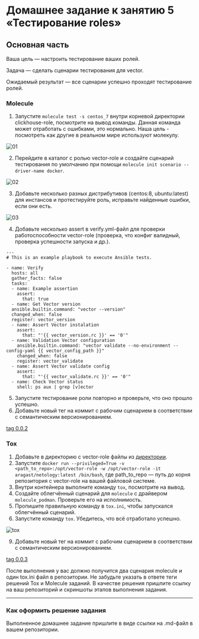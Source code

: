 # Домашнее задание к занятию 5 «Тестирование roles»

## Основная часть

Ваша цель — настроить тестирование ваших ролей. 

Задача — сделать сценарии тестирования для vector. 

Ожидаемый результат — все сценарии успешно проходят тестирование ролей.

### Molecule

1. Запустите  `molecule test -s centos_7` внутри корневой директории clickhouse-role, посмотрите на вывод команды. Данная команда может отработать с ошибками, это нормально. Наша цель - посмотреть как другие в реальном мире используют молекулу.

![01](https://github.com/perepelitsyn-alexei/devops-netology/assets/105611781/041ec389-ea13-4c99-8b95-7f7550c978ef)


2. Перейдите в каталог с ролью vector-role и создайте сценарий тестирования по умолчанию при помощи `molecule init scenario --driver-name docker`.

![02](https://github.com/perepelitsyn-alexei/devops-netology/assets/105611781/66b275be-085c-4821-8db7-eeff7dc4797a)

3. Добавьте несколько разных дистрибутивов (centos:8, ubuntu:latest) для инстансов и протестируйте роль, исправьте найденные ошибки, если они есть.

![03](https://github.com/perepelitsyn-alexei/devops-netology/assets/105611781/820b85a8-5c4a-426d-a637-5d8209240616)

4. Добавьте несколько assert в verify.yml-файл для  проверки работоспособности vector-role (проверка, что конфиг валидный, проверка успешности запуска и др.). 
```
---
# This is an example playbook to execute Ansible tests.

- name: Verify
  hosts: all
  gather_facts: false
  tasks:
  - name: Example assertion
    assert:
      that: true
  - name: Get Vector version
  ansible.builtin.command: "vector --version"
  changed_when: false
  register: vector_version
  - name: Assert Vector instalation
    assert:
      that: "'{{ vector_version.rc }}' == '0'"
  - name: Validation Vector configuration
    ansible.builtin.command: "vector validate --no-environment --config-yaml {{ vector_config_path }}"
    changed_when: false
    register: vector_validate
  - name: Assert Vector validate config
    assert:
      that: "'{{ vector_validate.rc }}' == '0'"
  - name: Check Vector status
    shell: ps aux | grep [v]ector
```

5. Запустите тестирование роли повторно и проверьте, что оно прошло успешно.
6. Добавьте новый тег на коммит с рабочим сценарием в соответствии с семантическим версионированием.

[tag 0.0.2](https://github.com/perepelitsyn-alexei/devops-netology/tree/0.0.2/08-ansible-05-testing)

### Tox

1. Добавьте в директорию с vector-role файлы из [директории](./example).
2. Запустите `docker run --privileged=True -v <path_to_repo>:/opt/vector-role -w /opt/vector-role -it aragast/netology:latest /bin/bash`, где path_to_repo — путь до корня репозитория с vector-role на вашей файловой системе.
3. Внутри контейнера выполните команду `tox`, посмотрите на вывод.
5. Создайте облегчённый сценарий для `molecule` с драйвером `molecule_podman`. Проверьте его на исполнимость.
6. Пропишите правильную команду в `tox.ini`, чтобы запускался облегчённый сценарий.
8. Запустите команду `tox`. Убедитесь, что всё отработало успешно.

![tox](https://github.com/perepelitsyn-alexei/devops-netology/assets/105611781/8367a228-0f41-4c8e-9dd9-745a1745d4e2)

9. Добавьте новый тег на коммит с рабочим сценарием в соответствии с семантическим версионированием.

[tag 0.0.3](https://github.com/perepelitsyn-alexei/devops-netology/blob/0.0.3/08-ansible-05-testing/roles/vector-role/molecule/podman/molecule.yml)

После выполнения у вас должно получится два сценария molecule и один tox.ini файл в репозитории. Не забудьте указать в ответе теги решений Tox и Molecule заданий. В качестве решения пришлите ссылку на  ваш репозиторий и скриншоты этапов выполнения задания.

---

### Как оформить решение задания

Выполненное домашнее задание пришлите в виде ссылки на .md-файл в вашем репозитории.
